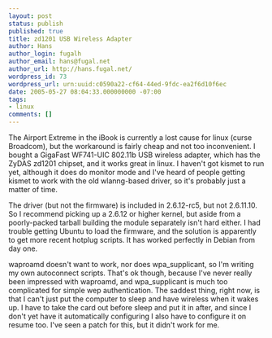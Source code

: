 ```yaml
---
layout: post
status: publish
published: true
title: zd1201 USB Wireless Adapter
author: Hans
author_login: fugalh
author_email: hans@fugal.net
author_url: http://hans.fugal.net/
wordpress_id: 73
wordpress_url: urn:uuid:c0590a22-cf64-44ed-9fdc-ea2f6d10f6ec
date: 2005-05-27 08:04:33.000000000 -07:00
tags:
- linux
comments: []
---
```

<p>The Airport Extreme in the iBook is currently a lost cause for linux (curse
Broadcom), but the workaround is fairly cheap and not too inconvenient. I
bought a GigaFast WF741-UIC 802.11b USB wireless adapter, which has the ZyDAS
zd1201 chipset, and it works great in linux. I haven't got kismet to run yet,
although it does do monitor mode and I've heard of people getting kismet to
work with the old wlanng-based driver, so it's probably just a matter of time. </p>

<p>The driver (but not the firmware) is included in 2.6.12-rc5, but not 2.6.11.10.
So I recommend picking up a 2.6.12 or higher kernel, but aside from a
poorly-packed tarball building the module separately isn't hard either. I had
trouble getting Ubuntu to load the firmware, and the solution is apparently to
get more recent hotplug scripts. It has worked perfectly in Debian from day
one.</p>

<p>waproamd doesn't want to work, nor does wpa_supplicant, so I'm writing my own
autoconnect scripts. That's ok though, because I've never really been impressed
with waproamd, and wpa_supplicant is much too complicated for simple wep
authentication. The saddest thing, right now, is that I can't just put the
computer to sleep and have wireless when it wakes up. I have to take the card
out before sleep and put it in after, and since I don't yet have it
automatically configuring I also have to configure it on resume too. I've seen
a patch for this, but it didn't work for me.</p>
